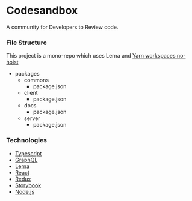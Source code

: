 # Codesandbox
A community for Developers to Review code.

### File Structure
This project is a mono-repo which uses Lerna and [Yarn workspaces no-hoist](https://yarnpkg.com/lang/en/docs/workspaces/)

- packages
  - commons
    - package.json
  - client
    - package.json
  - docs
    - package.json
  - server
    - package.json

### Technologies
- [Typescript](https://www.typescriptlang.org/)
- [GraphQL](https://graphql.org/)
- [Lerna](https://github.com/lerna/lerna)
- [React](https://reactjs.org/)
- [Redux](https://redux.js.org/)
- [Storybook](https://storybook.js.org/)
- [Node.js](https://nodejs.org/)

